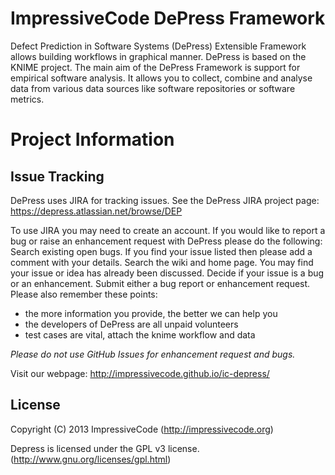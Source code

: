 ImpressiveCode DePress Framework
===================
Defect Prediction in Software Systems (DePress) Extensible Framework  allows building workflows in graphical manner. DePress is based on the KNIME project. The main aim of the DePress Framework is support for empirical software analysis. It allows you to collect, combine and analyse data from various data sources like software repositories or software metrics.

# Project Information

## Issue Tracking
DePress uses JIRA for tracking issues. See the DePress JIRA project page: https://depress.atlassian.net/browse/DEP

To use JIRA you may need to create an account. 
If you would like to report a bug or raise an enhancement request with DePress please do the following:
Search existing open bugs. If you find your issue listed then please add a comment with your details.
Search the wiki and home page. You may find your issue or idea has already been discussed.
Decide if your issue is a bug or an enhancement.
Submit either a bug report or enhancement request.
Please also remember these points:
 - the more information you provide, the better we can help you
 - the developers of DePress are all unpaid volunteers
 - test cases are vital, attach the knime workflow and data


*Please do not use GitHub Issues for enhancement request and bugs.*

Visit our webpage: http://impressivecode.github.io/ic-depress/

## License
Copyright (C) 2013 ImpressiveCode (http://impressivecode.org)

Depress is licensed under the GPL v3 license. (http://www.gnu.org/licenses/gpl.html)
